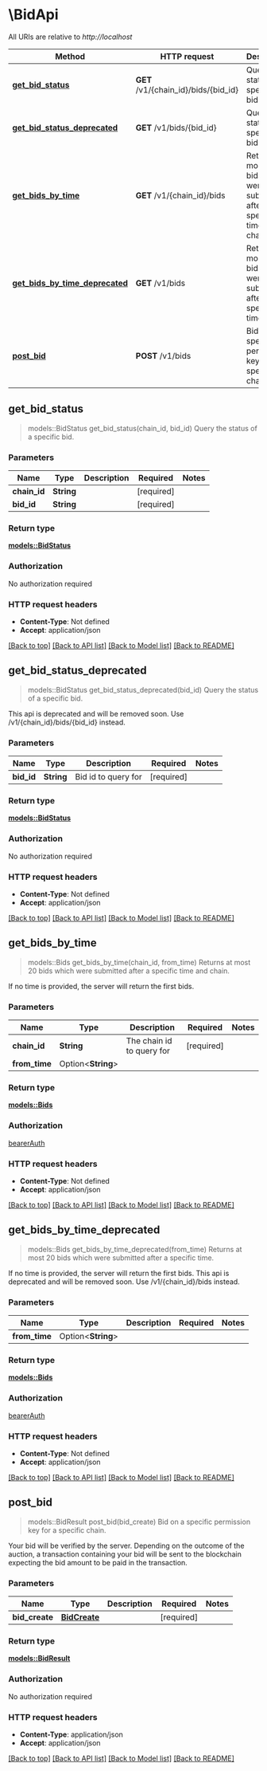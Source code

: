 # \BidApi

All URIs are relative to _http://localhost_

| Method                                                                   | HTTP request                         | Description                                                                   |
| ------------------------------------------------------------------------ | ------------------------------------ | ----------------------------------------------------------------------------- |
| [**get_bid_status**](BidApi.md#get_bid_status)                           | **GET** /v1/{chain_id}/bids/{bid_id} | Query the status of a specific bid.                                           |
| [**get_bid_status_deprecated**](BidApi.md#get_bid_status_deprecated)     | **GET** /v1/bids/{bid_id}            | Query the status of a specific bid.                                           |
| [**get_bids_by_time**](BidApi.md#get_bids_by_time)                       | **GET** /v1/{chain_id}/bids          | Returns at most 20 bids which were submitted after a specific time and chain. |
| [**get_bids_by_time_deprecated**](BidApi.md#get_bids_by_time_deprecated) | **GET** /v1/bids                     | Returns at most 20 bids which were submitted after a specific time.           |
| [**post_bid**](BidApi.md#post_bid)                                       | **POST** /v1/bids                    | Bid on a specific permission key for a specific chain.                        |

## get_bid_status

> models::BidStatus get_bid_status(chain_id, bid_id)
> Query the status of a specific bid.

### Parameters

| Name         | Type       | Description | Required   | Notes |
| ------------ | ---------- | ----------- | ---------- | ----- |
| **chain_id** | **String** |             | [required] |
| **bid_id**   | **String** |             | [required] |

### Return type

[**models::BidStatus**](BidStatus.md)

### Authorization

No authorization required

### HTTP request headers

- **Content-Type**: Not defined
- **Accept**: application/json

[[Back to top]](#) [[Back to API list]](../README.md#documentation-for-api-endpoints) [[Back to Model list]](../README.md#documentation-for-models) [[Back to README]](../README.md)

## get_bid_status_deprecated

> models::BidStatus get_bid_status_deprecated(bid_id)
> Query the status of a specific bid.

This api is deprecated and will be removed soon. Use /v1/{chain_id}/bids/{bid_id} instead.

### Parameters

| Name       | Type       | Description         | Required   | Notes |
| ---------- | ---------- | ------------------- | ---------- | ----- |
| **bid_id** | **String** | Bid id to query for | [required] |

### Return type

[**models::BidStatus**](BidStatus.md)

### Authorization

No authorization required

### HTTP request headers

- **Content-Type**: Not defined
- **Accept**: application/json

[[Back to top]](#) [[Back to API list]](../README.md#documentation-for-api-endpoints) [[Back to Model list]](../README.md#documentation-for-models) [[Back to README]](../README.md)

## get_bids_by_time

> models::Bids get_bids_by_time(chain_id, from_time)
> Returns at most 20 bids which were submitted after a specific time and chain.

If no time is provided, the server will return the first bids.

### Parameters

| Name          | Type               | Description               | Required   | Notes |
| ------------- | ------------------ | ------------------------- | ---------- | ----- |
| **chain_id**  | **String**         | The chain id to query for | [required] |
| **from_time** | Option<**String**> |                           |            |

### Return type

[**models::Bids**](Bids.md)

### Authorization

[bearerAuth](../README.md#bearerAuth)

### HTTP request headers

- **Content-Type**: Not defined
- **Accept**: application/json

[[Back to top]](#) [[Back to API list]](../README.md#documentation-for-api-endpoints) [[Back to Model list]](../README.md#documentation-for-models) [[Back to README]](../README.md)

## get_bids_by_time_deprecated

> models::Bids get_bids_by_time_deprecated(from_time)
> Returns at most 20 bids which were submitted after a specific time.

If no time is provided, the server will return the first bids. This api is deprecated and will be removed soon. Use /v1/{chain_id}/bids instead.

### Parameters

| Name          | Type               | Description | Required | Notes |
| ------------- | ------------------ | ----------- | -------- | ----- |
| **from_time** | Option<**String**> |             |          |

### Return type

[**models::Bids**](Bids.md)

### Authorization

[bearerAuth](../README.md#bearerAuth)

### HTTP request headers

- **Content-Type**: Not defined
- **Accept**: application/json

[[Back to top]](#) [[Back to API list]](../README.md#documentation-for-api-endpoints) [[Back to Model list]](../README.md#documentation-for-models) [[Back to README]](../README.md)

## post_bid

> models::BidResult post_bid(bid_create)
> Bid on a specific permission key for a specific chain.

Your bid will be verified by the server. Depending on the outcome of the auction, a transaction containing your bid will be sent to the blockchain expecting the bid amount to be paid in the transaction.

### Parameters

| Name           | Type                          | Description | Required   | Notes |
| -------------- | ----------------------------- | ----------- | ---------- | ----- |
| **bid_create** | [**BidCreate**](BidCreate.md) |             | [required] |

### Return type

[**models::BidResult**](BidResult.md)

### Authorization

No authorization required

### HTTP request headers

- **Content-Type**: application/json
- **Accept**: application/json

[[Back to top]](#) [[Back to API list]](../README.md#documentation-for-api-endpoints) [[Back to Model list]](../README.md#documentation-for-models) [[Back to README]](../README.md)
